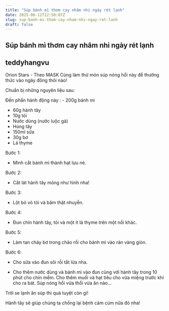 ```yaml
---
title: "Súp bánh mì thơm cay nhâm nhi ngày rét lạnh"
date: 2025-06-12T22:50:07Z
slug: sup-banh-mi-thom-cay-nham-nhi-ngay-ret-lanh
draft: false
---
```


## Súp bánh mì thơm cay nhâm nhi ngày rét lạnh

## teddyhangvu

Orion Stars - Theo MASK
Cùng làm thử món súp nóng hổi này để thưởng thức vào ngày đông thôi nào!

Chuẩn bị những nguyên liệu sau:



Đến phần hành động này : - 200g bánh mì
- 60g hành tây
- 10g tỏi
- Nước dùng (nước luộc gà)
- Húng tây
- 150ml sữa
- 30g bơ
- Lá thyme


 Bước 1: 

- Mình cắt bánh mì thành hạt lựu nè.


 Bước 2: 

- Cắt lát hành tây mỏng như hình nha!


 Bước 3: 

- Lột bỏ vỏ tỏi và băm thật nhuyễn.


 Bước 4: 

- Đun chín hành tây, tỏi và một ít lá thyme trên một nồi khác.


 Bước 5: 

- Làm tan chảy bơ trong chảo rồi cho bánh mì vào rán vàng giòn.

 Bước 6: 

- Cho sữa vào đun sôi rồi tắt lửa nha.

- Cho thêm nước dùng và bánh mì vào đun cùng với hành tây trong 10 phút cho chín mềm. Cho thêm muối và hạt tiêu cho vừa miệng trước khi cho ra bát.
Súp nóng hổi vừa thổi vừa ăn nào…

Trời se lạnh ăn súp thì quá tuyệt còn gì!


Hành tây sẽ giúp chúng ta chống lại bệnh cảm cúm nữa đó nha!